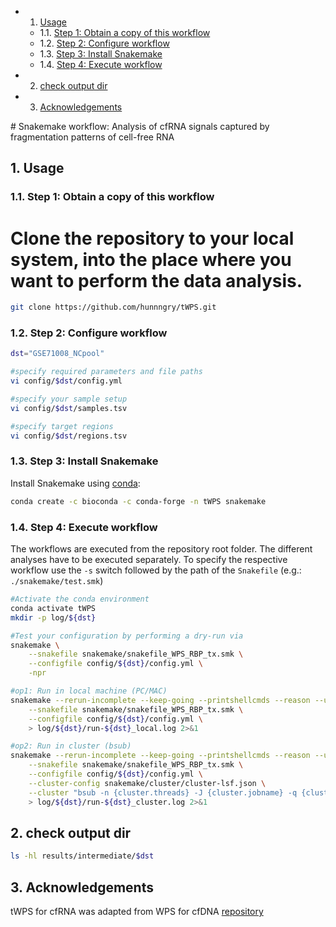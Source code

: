 <!-- vscode-markdown-toc -->
* 1. [ Usage](#Usage)
	* 1.1. [Step 1: Obtain a copy of this workflow](#Step1:Obtainacopyofthisworkflow)
	* 1.2. [Step 2: Configure workflow](#Step2:Configureworkflow)
	* 1.3. [Step 3: Install Snakemake](#Step3:InstallSnakemake)
	* 1.4. [Step 4: Execute workflow](#Step4:Executeworkflow)
* 2. [check output dir](#checkoutputdir)
* 3. [Acknowledgements](#Acknowledgements)

<!-- vscode-markdown-toc-config
	numbering=true
	autoSave=true
	/vscode-markdown-toc-config -->
<!-- /vscode-markdown-toc --># Snakemake workflow: Analysis of cfRNA signals captured by fragmentation patterns of cell-free RNA



##  1. <a name='Usage'></a> Usage

###  1.1. <a name='Step1:Obtainacopyofthisworkflow'></a>Step 1: Obtain a copy of this workflow

# Clone the repository to your local system, into the place where you want to perform the data analysis.
```bash
git clone https://github.com/hunnngry/tWPS.git
```

###  1.2. <a name='Step2:Configureworkflow'></a>Step 2: Configure workflow
```bash
dst="GSE71008_NCpool"

#specify required parameters and file paths
vi config/$dst/config.yml

#specify your sample setup
vi config/$dst/samples.tsv

#specify target regions
vi config/$dst/regions.tsv
```


###  1.3. <a name='Step3:InstallSnakemake'></a>Step 3: Install Snakemake

Install Snakemake using [conda](https://conda.io/projects/conda/en/latest/user-guide/install/index.html):

```bash
conda create -c bioconda -c conda-forge -n tWPS snakemake
```


###  1.4. <a name='Step4:Executeworkflow'></a>Step 4: Execute workflow

The workflows are executed from the repository root folder. The different analyses have to be executed separately. To specify the respective workflow use the `-s` switch followed by the path of the `Snakefile` (e.g.: `./snakemake/test.smk`)


```bash
#Activate the conda environment
conda activate tWPS
mkdir -p log/${dst}

#Test your configuration by performing a dry-run via
snakemake \
    --snakefile snakemake/snakefile_WPS_RBP_tx.smk \
    --configfile config/${dst}/config.yml \
    -npr 

#op1: Run in local machine (PC/MAC)
snakemake --rerun-incomplete --keep-going --printshellcmds --reason --use-conda --nolock --latency-wait 20 --restart-times 1 --jobs 6  \
    --snakefile snakemake/snakefile_WPS_RBP_tx.smk \
    --configfile config/${dst}/config.yml \
    > log/${dst}/run-${dst}_local.log 2>&1

#op2: Run in cluster (bsub)
snakemake --rerun-incomplete --keep-going --printshellcmds --reason --use-conda --nolock --latency-wait 80 --restart-times 1 --jobs 100  \
    --snakefile snakemake/snakefile_WPS_RBP_tx.smk \
    --configfile config/${dst}/config.yml \
    --cluster-config snakemake/cluster/cluster-lsf.json \
    --cluster "bsub -n {cluster.threads} -J {cluster.jobname} -q {cluster.queue} -o {cluster.output} -e {cluster.error} " \
    > log/${dst}/run-${dst}_cluster.log 2>&1
```

##  2. <a name='checkoutputdir'></a>check output dir
```bash
ls -hl results/intermediate/$dst
```

##  3. <a name='Acknowledgements'></a>Acknowledgements
tWPS for cfRNA was adapted from WPS for cfDNA [repository](https://github.com/shendurelab/cfDNA)
